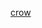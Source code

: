 [crow](https://tenor.com/view/crow-raven-petting-comfy-sleepy-gif-5462938242020045036?quality=lossless)
